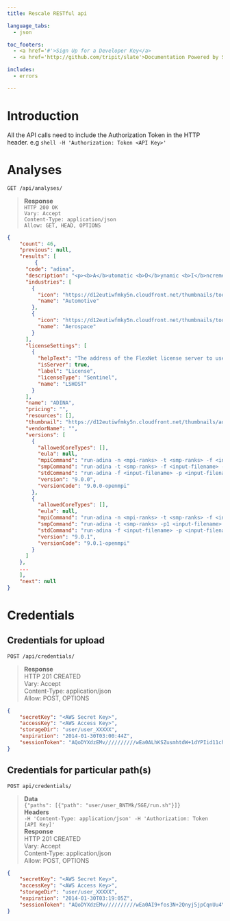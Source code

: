 ```yaml
---
title: Rescale RESTful api 

language_tabs:
  - json

toc_footers:
  - <a href='#'>Sign Up for a Developer Key</a>
  - <a href='http://github.com/tripit/slate'>Documentation Powered by Slate</a>

includes:
  - errors

---
```


# Introduction

All the API calls need to include the Authorization Token in the HTTP header. 
e.g ```shell -H 'Authorization: Token <API Key>'```

# Analyses

```GET /api/analyses/```

>**Response**  
>```HTTP 200 OK```  
>```Vary: Accept```  
>```Content-Type: application/json```  
>```Allow: GET, HEAD, OPTIONS```  

```json
{
    "count": 46, 
    "previous": null, 
    "results": [
         {
      "code": "adina", 
      "description": "<p><b>A</b>utomatic <b>D</b>ynamic <b>I</b>ncremental <b>N</b>onlinear <b>A</b>nalysis (<b>ADINA</b>) is a finite element analysis (FEA) suite of tools providing a comprehensive FEA solution for modeling structures, fluids, heat transfer, electromagnetics, and multiphysics.</p>", 
      "industries": [
        {
          "icon": "https://d12eutiwfmky5n.cloudfront.net/thumbnails/tools-auto_1.png", 
          "name": "Automotive"
        }, 
        {
          "icon": "https://d12eutiwfmky5n.cloudfront.net/thumbnails/tools-aero_1.png", 
          "name": "Aerospace"
        }
      ], 
      "licenseSettings": [
        {
          "helpText": "The address of the FlexNet license server to use. ([port]@hostname)", 
          "isServer": true, 
          "label": "License", 
          "licenseType": "Sentinel", 
          "name": "LSHOST"
        }
      ], 
      "name": "ADINA", 
      "pricing": "", 
      "resources": [], 
      "thumbnail": "https://d12eutiwfmky5n.cloudfront.net/thumbnails/adina.png", 
      "vendorName": "", 
      "versions": [
        {
          "allowedCoreTypes": [], 
          "eula": null, 
          "mpiCommand": "run-adina -n <mpi-ranks> -t <smp-ranks> -f <input-filename> -p <input-filename-2>", 
          "smpCommand": "run-adina -t <smp-ranks> -f <input-filename> -p <input-filename-2>", 
          "stdCommand": "run-adina -f <input-filename> -p <input-filename-2>", 
          "version": "9.0.0", 
          "versionCode": "9.0.0-openmpi"
        }, 
        {
          "allowedCoreTypes": [], 
          "eula": null, 
          "mpiCommand": "run-adina -n <mpi-ranks> -t <smp-ranks> -f <input-filename> -p <input-filename-2>", 
          "smpCommand": "run-adina -t <smp-ranks> -p1 <input-filename> -p <input-filename-2>", 
          "stdCommand": "run-adina -f <input-filename> -p <input-filename-2>", 
          "version": "9.0.1", 
          "versionCode": "9.0.1-openmpi"
        }
      ]
    }, 
    ...
    ], 
    "next": null
}
```

# Credentials

## Credentials for upload

```POST /api/credentials/```

>**Response**  
>HTTP 201 CREATED  
>Vary: Accept  
>Content-Type: application/json  
>Allow: POST, OPTIONS  

```json
{
    "secretKey": "<AWS Secret Key>", 
    "accessKey": "<AWS Access Key>", 
    "storageDir": "user/user_XXXXX", 
    "expiration": "2014-01-30T03:00:44Z", 
    "sessionToken": "AQoDYXdzEMv//////////wEa0ALhKSZusmhtdW+1dYPIid11chpkA0BpX7W0cAfP9ldAI4uP51/VY9/NxmkIMq9drz9QbtX8/mh7PRxOdTxaYCc1/DddGD3rsRagEwLBFNL5I012zN/sPos7B/pDiOPtNJGzwfg94klXgSZYSGSE4bsLi1pVDm4ay/+eiEQWQluUwCXG0ZDQneKXRg/mxVmSBPwrrqu+c2xkXKZYZ7IXKHv0gLf/g3edNVxKQaoDV2Jo24Ate/gNEz8WSE2A1wp85fAxU8IdTmCxhN4zcem6G8gwmzlyTE5+68gDbFnf7sDnQ9RCi85QDxBGUgZyUGPeE39l2nj9J5qJXvW68YY4ngbqA00SJfEXuBIWOUHoWlOMO/lnA3PDjZXp2ZMVAwpvUshF2YEDew55AknBAVAW04FtfKU/NKtYSVbzcdA3A00YtHLpB436a6bZ8K2HIccS4T4gzOSmlwU="
}
```

## Credentials for particular path(s)

```POST api/credentials/```

>**Data**  
>```{"paths": [{"path": "user/user_BNTMk/SGE/run.sh"}]}```  
>**Headers**  
>```-H 'Content-Type: application/json' -H 'Authorization: Token [API Key]'```  
>**Response**  
>HTTP 201 CREATED  
>Vary: Accept  
>Content-Type: application/json  
>Allow: POST, OPTIONS  

```json
{  
    "secretKey": "<AWS Secret Key>",  
    "accessKey": "<AWS Access Key>",  
    "storageDir": "user/user_XXXXX",  
    "expiration": "2014-01-30T03:19:05Z",  
    "sessionToken": "AQoDYXdzEMv//////////wEa0AI9+fos3N+2Qnyj5jpCqnUu4YQTc9hPoAm4YwMVFzRdSEe0DY7L1xnfDsybpOd3sP20r69jo8T3MCyfofDUGCaIdgRAP6/AQ9J9Z7h8dq0f0fxhIBrRM2neCrpZiFBrbQxtVLWhwGpFF4oyM6AklNy3FemQxs10DSXXZKeMcdS0Ef7BwTFha3d5e4aXbX0kOH4nEk214jGPjUtGiKr48/iSxA4Dk9mm5XMKPUehDKn5aYjiz0y5kVhK1l1Ow3UbPmefe7IhkQtHymZKVJ6wshnAfSAy4KH7NvQyDFDoiNfuOTbuydH6j8Ufs5cSzLJueiKmkvtDac0aVF6/1pLQFpSGRvkA7T1J5qOgTJ/I32iHq2mU4dO2rArb9mbnYxcR58Ur2TNwIibU4arN/3n9/K1DmIDAR0fY1wD6ocfZcNrAhHO+S/lxaCfBHVPH6JGas1Igme2mlwU="  
}  
```
